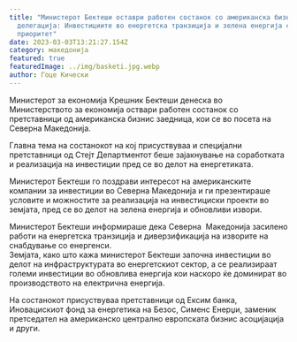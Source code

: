 ```yaml
---
title: "Министерот Бектеши оставри работен состанок со американска бизнис
  делегација: Инвестициите во енергетска транзиција и зелена енергија се наш
  приоритет"
date: 2023-03-03T13:21:27.154Z
category: македонија
featured: true
featuredImage: ../img/basketi.jpg.webp
author: Гоце Кически
---
```


<!--StartFragment-->

Министерот за економија Крешник Бектеши денеска во Министерството за економија оствари работен состанок со претставници од американска бизнис заедница, кои се во посета на Северна Македонија.

Главна тема на состанокот на кој присуствуваа и специјални претставници од Стејт Департментот беше зајакнување на соработката и реализација на инвестиции пред се во делот на енергетиката.

Министерот Бектеши го поздрави интересот на американските компании за инвестиции во Северна Македонија и ги презентираше условите и можностите за реализација на инвестициски проекти во земјата, пред се во делот на зелена енергија и обновливи извори.

Министерот Бектеши информираше дека Северна  Македонија засилено работи на енергетска транзиција и диверзификација на изворите на снабдување со енергенси. \
Земјата, како што кажа министерот Бектеши започна инвестиции во делот на инфраструктурата во енергетскиот сектор, а се реализираат големи инвестиции во обновлива енергија кои наскоро ќе доминират во производството на електрична енергија.

На состанокот присуствуваа претставници од Ексим банка, Иновацискиот фонд за енергетика на Безос, Сименс Енерџи, заменик претседател на американско централно европската бизнис асоцијација и други.

<!--EndFragment-->
